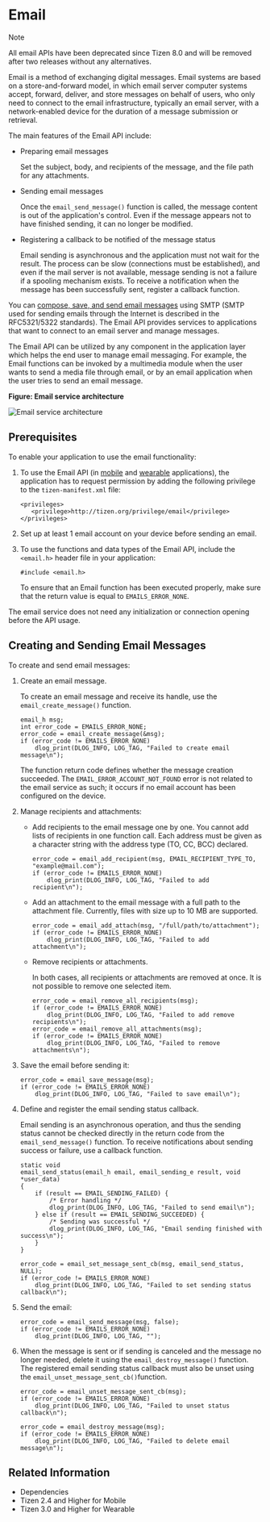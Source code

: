 # Email

> [!NOTE]
> All email APIs have been deprecated since Tizen 8.0 and will be removed after two releases without any alternatives.

Email is a method of exchanging digital messages. Email systems are based on a store-and-forward model, in which email server computer systems accept, forward, deliver, and store messages on behalf of users, who only need to connect to the email infrastructure, typically an email server, with a network-enabled device for the duration of a message submission or retrieval.

The main features of the Email API include:

- Preparing email messages

  Set the subject, body, and recipients of the message, and the file path for any attachments.

- Sending email messages

  Once the `email_send_message()` function is called, the message content is out of the application's control. Even if the message appears not to have finished sending, it can no longer be modified.

- Registering a callback to be notified of the message status

  Email sending is asynchronous and the application must not wait for the result. The process can be slow (connections must be established), and even if the mail server is not available, message sending is not a failure if a spooling mechanism exists. To receive a notification when the message has been successfully sent, register a callback function.

You can [compose, save, and send email messages](#creatingmail) using SMTP (SMTP used for sending emails through the Internet is described in the RFC5321/5322 standards). The Email API provides services to applications that want to connect to an email server and manage messages.

The Email API can be utilized by any component in the application layer which helps the end user to manage email messaging. For example, the Email functions can be invoked by a multimedia module when the user wants to send a media file through email, or by an email application when the user tries to send an email message.

**Figure: Email service architecture**

![Email service architecture](./media/email_architecture.png)

## Prerequisites

To enable your application to use the email functionality:

1. To use the Email API (in [mobile](../../api/mobile/latest/group__CAPI__MESSAGING__EMAIL__MODULE.html) and [wearable](../../api/wearable/latest/group__CAPI__MESSAGING__EMAIL__MODULE.html) applications), the application has to request permission by adding the following privilege to the `tizen-manifest.xml` file:

   ```
   <privileges>
      <privilege>http://tizen.org/privilege/email</privilege>
   </privileges>
   ```

2. Set up at least 1 email account on your device before sending an email.

3. To use the functions and data types of the Email API, include the `<email.h>` header file in your application:

   ```
   #include <email.h>
   ```

   To ensure that an Email function has been executed properly, make sure that the return value is equal to `EMAILS_ERROR_NONE`.

The email service does not need any initialization or connection opening before the API usage.

<a name="creatingmail"></a>
## Creating and Sending Email Messages

To create and send email messages:

1. Create an email message.

   To create an email message and receive its handle, use the `email_create_message()` function.

   ```
   email_h msg;
   int error_code = EMAILS_ERROR_NONE;
   error_code = email_create_message(&msg);
   if (error_code != EMAILS_ERROR_NONE)
       dlog_print(DLOG_INFO, LOG_TAG, "Failed to create email message\n");
   ```

   The function return code defines whether the message creation succeeded. The `EMAIL_ERROR_ACCOUNT_NOT_FOUND` error is not related to the email service as such; it occurs if no email account has been configured on the device.

2. Manage recipients and attachments:

   - Add recipients to the email message one by one. You cannot add lists of recipients in one function call. Each address must be given as a character string with the address type (TO, CC, BCC) declared.

     ```
     error_code = email_add_recipient(msg, EMAIL_RECIPIENT_TYPE_TO, "example@mail.com");
     if (error_code != EMAILS_ERROR_NONE)
         dlog_print(DLOG_INFO, LOG_TAG, "Failed to add recipient\n");
     ```

   - Add an attachment to the email message with a full path to the attachment file. Currently, files with size up to 10 MB are supported.

     ```
     error_code = email_add_attach(msg, "/full/path/to/attachment");
     if (error_code != EMAILS_ERROR_NONE)
         dlog_print(DLOG_INFO, LOG_TAG, "Failed to add attachment\n");
     ```

   - Remove recipients or attachments.

     In both cases, all recipients or attachments are removed at once. It is not possible to remove one selected item.

     ```
     error_code = email_remove_all_recipients(msg);
     if (error_code != EMAILS_ERROR_NONE)
         dlog_print(DLOG_INFO, LOG_TAG, "Failed to add remove recipients\n");
     error_code = email_remove_all_attachments(msg);
     if (error_code != EMAILS_ERROR_NONE)
         dlog_print(DLOG_INFO, LOG_TAG, "Failed to remove attachments\n");
     ```

3. Save the email before sending it:

   ```
   error_code = email_save_message(msg);
   if (error_code != EMAILS_ERROR_NONE)
       dlog_print(DLOG_INFO, LOG_TAG, "Failed to save email\n");
   ```

4. Define and register the email sending status callback.

   Email sending is an asynchronous operation, and thus the sending status cannot be checked directly in the return code from the `email_send_message()` function. To receive notifications about sending success or failure, use a callback function.

   ```
   static void
   email_send_status(email_h email, email_sending_e result, void *user_data)
   {
       if (result == EMAIL_SENDING_FAILED) {
           /* Error handling */
           dlog_print(DLOG_INFO, LOG_TAG, "Failed to send email\n");
       } else if (result == EMAIL_SENDING_SUCCEEDED) {
           /* Sending was successful */
           dlog_print(DLOG_INFO, LOG_TAG, "Email sending finished with success\n");
       }
   }

   error_code = email_set_message_sent_cb(msg, email_send_status, NULL);
   if (error_code != EMAILS_ERROR_NONE)
       dlog_print(DLOG_INFO, LOG_TAG, "Failed to set sending status callback\n");
   ```

5. Send the email:

   ```
   error_code = email_send_message(msg, false);
   if (error_code != EMAILS_ERROR_NONE)
       dlog_print(DLOG_INFO, LOG_TAG, "");
   ```

6. When the message is sent or if sending is canceled and the message no longer needed, delete it using the `email_destroy_message()` function. The registered email sending status callback must also be unset using the `email_unset_message_sent_cb()`function.

   ```
   error_code = email_unset_message_sent_cb(msg);
   if (error_code != EMAILS_ERROR_NONE)
       dlog_print(DLOG_INFO, LOG_TAG, "Failed to unset status callback\n");

   error_code = email_destroy_message(msg);
   if (error_code != EMAILS_ERROR_NONE)
       dlog_print(DLOG_INFO, LOG_TAG, "Failed to delete email message\n");
   ```

## Related Information
-  Dependencies
  - Tizen 2.4 and Higher for Mobile
  - Tizen 3.0 and Higher for Wearable
